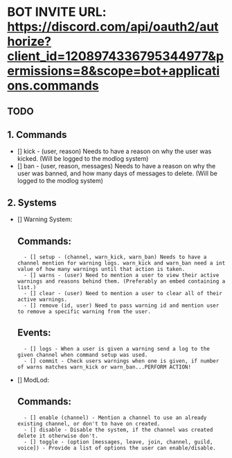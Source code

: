 # BOT INVITE URL: https://discord.com/api/oauth2/authorize?client_id=1208974336795344977&permissions=8&scope=bot+applications.commands

## TODO

## 1. Commands
- [] kick - (user, reason) Needs to have a reason on why the user was kicked. (Will be logged to the modlog system)
- [] ban - (user, reason, messages) Needs to have a reason on why the user was banned, and how many days of messages to delete. (Will be logged to the modlog system)

## 2. Systems
- [] Warning System:
    ## Commands:
        - [] setup - (channel, warn_kick, warn_ban) Needs to have a channel mention for warning logs. warn_kick and warn_ban need a int value of how many warnings until that action is taken.
        - [] warns - (user) Need to mention a user to view their active warnings and reasons behind them. (Preferably an embed containing a list.)
        - [] clear - (user) Need to mention a user to clear all of their active warnings.
        - [] remove (id, user) Need to pass warning id and mention user to remove a specific warning from the user.
    ## Events:
        - [] logs - When a user is given a warning send a log to the given channel when command setup was used.
        - [] commit - Check users warnings when one is given, if number of warns matches warn_kick or warn_ban...PERFORM ACTION!
- [] ModLod:
    ## Commands:
        - [] enable (channel) - Mention a channel to use an already existing channel, or don't to have on created.
        - [] disable - Disable the system, if the channel was created delete it otherwise don't.
        - [] toggle - (option [messages, leave, join, channel, guild, voice]) - Provide a list of options the user can enable/disable.